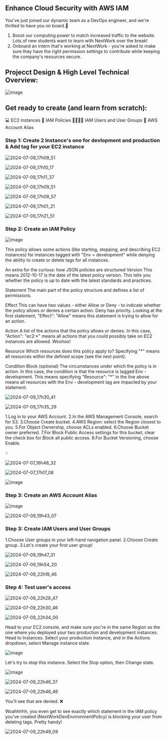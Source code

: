 ## Enhance Cloud Security with AWS IAM


You've just joined our dynamic team as a DevOps engineer, and we're thrilled to have you on board.👋

1. Boost our computing power to match increased traffic to the website. Lots of new students want to learn with NextWork over the break!
2. Onboard an intern that's working at NextWork - you're asked to make sure they have the right permission settings to contribute while keeping the company's resources secure.



##  Projecct Design & High Level Technical Overview:


![image](https://github.com/MdShafiurRahman0/enhance-cloud-security-with-aws-iam/assets/113176437/6674d174-fa42-454c-a921-9f48f49cb1d5)


## Get ready to create (and learn from scratch):

💻 EC2 instances
📏 IAM Policies
👩‍👩‍👧‍👧 IAM Users and User Groups
🔖 AWS Account Alias


### Step 1: Create 2 Instance's  one for devlopment and production & Add  tag for your EC2 instance


![2024-07-09_17h09_51](https://github.com/MdShafiurRahman0/enhance-cloud-security-with-aws-iam/assets/113176437/ff1f992d-f7c1-4cce-9dbd-2c2e9e598f7d)


![2024-07-09_17h10_17](https://github.com/MdShafiurRahman0/enhance-cloud-security-with-aws-iam/assets/113176437/4023b72a-e916-4ec2-9fc4-0e07b721a4de)


![2024-07-09_17h11_37](https://github.com/MdShafiurRahman0/enhance-cloud-security-with-aws-iam/assets/113176437/3717a006-1450-41b1-832d-215d4a70d4bb)

![2024-07-09_17h09_51](https://github.com/MdShafiurRahman0/enhance-cloud-security-with-aws-iam/assets/113176437/299e9b0a-3fa4-49b9-b89b-ffdfcb60b726)


![2024-07-09_17h08_57](https://github.com/MdShafiurRahman0/enhance-cloud-security-with-aws-iam/assets/113176437/e0b45ec0-ebca-408c-9d87-252b351981db)


![2024-07-09_17h01_21](https://github.com/MdShafiurRahman0/enhance-cloud-security-with-aws-iam/assets/113176437/9768d9c3-cc33-4dfe-ac94-b58595d8d381)





![2024-07-09_17h21_51](https://github.com/MdShafiurRahman0/enhance-cloud-security-with-aws-iam/assets/113176437/08f895ee-60bb-48b6-8ed1-c7898b863896)





### Step 2: Create an IAM Policy

![image](https://github.com/MdShafiurRahman0/enhance-cloud-security-with-aws-iam/assets/113176437/5080daa4-b937-496c-9620-5882b4749922)


This policy allows some actions (like starting, stopping, and describing EC2 instances) for instances tagged with "Env = development" while denying the ability to create or delete tags for all instances.

An extra for the curious: how JSON policies are structured Version
‍This means 2012-10-17 is the date of the latest policy version. This tells you whether the policy is up to date with the latest standards and practices.

‍Statement
‍The main part of the policy structure and defines a list of permissions.

‍Effect
‍This can have two values - either Allow or Deny - to indicate whether the policy allows or denies a certain action. Deny has priority. Looking at the first statement, "Effect": "Allow" means this statement is trying to allow for an action.

‍Action
‍A list of the actions that the policy allows or denies. In this case, "Action": "ec2:*" means all actions that you could possibly take on EC2 instances are allowed. Woohoo!

‍Resource
‍Which resources does this policy apply to? Specifying "*" means all resources within the defined scope (see the next point).

Condition Block (optional)
‍The circumstances under which the policy is in action. In this case, the condition is that the resource is tagged Env - development. This means specifying "Resource": "*" in the line above means all resources with the Env - development tag are impacted by your statement.

![2024-07-09_17h30_41](https://github.com/MdShafiurRahman0/enhance-cloud-security-with-aws-iam/assets/113176437/c5d79ec3-8f6d-47dc-9ac7-8500d457d0c1)




![2024-07-09_17h35_29](https://github.com/MdShafiurRahman0/enhance-cloud-security-with-aws-iam/assets/113176437/649783c1-0af3-4595-b77a-e03d0e7da32a)





1.Log in to your AWS Account.
2.In the AWS Management Console, search for S3.
3.Choose Create bucket.
4.AWS Region: select the Region closest to you.
5.For Object Ownership, choose ACLs enabled.
6.Choose Bucket owner preferred.
7.For Block Public Access settings for this bucket, clear the check box for Block all public access.
8.For Bucket Versioning, choose Enable.

💡

![2024-07-07_16h48_32](https://github.com/MdShafiurRahman0/host-a-website-on-aws-S3/assets/113176437/5dab4e3f-911f-45bb-ab40-eff51f4f5d89)

![2024-07-07_17h17_08](https://github.com/MdShafiurRahman0/host-a-website-on-aws-S3/assets/113176437/181ed07d-5754-40b3-aba1-298248af72d6)

![image](https://github.com/MdShafiurRahman0/host-a-website-on-aws-S3/assets/113176437/2da1daf8-a084-4183-838f-c141e9109826)





### Step 3: Create an AWS Account Alias


![image](https://github.com/MdShafiurRahman0/enhance-cloud-security-with-aws-iam/assets/113176437/ba7648f2-fb91-402d-a975-7e76e52a4b4a)



![2024-07-09_19h43_07](https://github.com/MdShafiurRahman0/enhance-cloud-security-with-aws-iam/assets/113176437/8f9293cc-f4e1-40f6-ab57-41467313c7b4)





### Step 3: Create IAM Users and User Groups

1.Choose User groups in your left-hand navigation panel.
2.Choose Create group.
3.Let's create your first user group!

![2024-07-09_19h47_31](https://github.com/MdShafiurRahman0/enhance-cloud-security-with-aws-iam/assets/113176437/f70a8f43-0252-419a-b4eb-e2397932c549)

![2024-07-09_19h54_20](https://github.com/MdShafiurRahman0/enhance-cloud-security-with-aws-iam/assets/113176437/6a0d6d11-1f98-4f4e-8730-5929a46daace)


![2024-07-09_22h19_46](https://github.com/MdShafiurRahman0/enhance-cloud-security-with-aws-iam/assets/113176437/dbfa4e4f-4ed8-4e57-8160-dc015d51376f)









### Step 4: Test  user's access


![2024-07-09_22h28_47](https://github.com/MdShafiurRahman0/enhance-cloud-security-with-aws-iam/assets/113176437/9b5293b4-7760-43d9-a9d9-231b9c28f4b5)


![2024-07-09_22h30_46](https://github.com/MdShafiurRahman0/enhance-cloud-security-with-aws-iam/assets/113176437/862f563a-b703-4424-b561-7a10150d6514)


![2024-07-09_22h34_00](https://github.com/MdShafiurRahman0/enhance-cloud-security-with-aws-iam/assets/113176437/cb73892b-be39-403b-a799-17a2c9048e6f)



Head to your EC2 console, and make sure you're in the same Region as the one where you deployed your two production and development instances.
Head to Instances.
Select your production instance, and in the Actions dropdown, select Manage instance state.



![image](https://github.com/MdShafiurRahman0/enhance-cloud-security-with-aws-iam/assets/113176437/5529a07f-2909-47ce-8608-44f301a55b5a)


Let's try to stop this instance. Select the Stop option, then Change state.


![image](https://github.com/MdShafiurRahman0/enhance-cloud-security-with-aws-iam/assets/113176437/641accf9-fda7-47d9-a7ae-1b8c6adb1727)



![2024-07-09_22h46_37](https://github.com/MdShafiurRahman0/enhance-cloud-security-with-aws-iam/assets/113176437/5657e334-2955-4243-9df7-6265b52faae7)


![2024-07-09_22h46_46](https://github.com/MdShafiurRahman0/enhance-cloud-security-with-aws-iam/assets/113176437/812f6375-407a-4cef-a6cd-e7e1eb2f47b4)


You'll see that are denied. ❌

Woahhhhh, you even get to see exactly which statement in the IAM policy you've created (NextWorkDevEnvironmentPolicy) is blocking your user from deleting tags. Pretty handy!








![2024-07-09_22h49_09](https://github.com/MdShafiurRahman0/enhance-cloud-security-with-aws-iam/assets/113176437/52e59a71-39b2-43a3-9274-93da690238ba)

